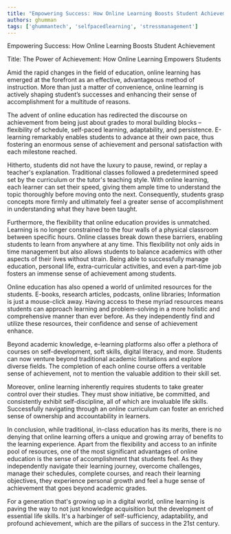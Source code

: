 ```yaml
---
title: "Empowering Success: How Online Learning Boosts Student Achievement"  # Wrap the title in double quotes
authors: ghumman
tags: ['ghummantech', 'selfpacedlearning', 'stressmanagement']
---
```


Empowering Success: How Online Learning Boosts Student Achievement
<!-- truncate -->

Title: The Power of Achievement: How Online Learning Empowers Students 

Amid the rapid changes in the field of education, online learning has emerged at the forefront as an effective, advantageous method of instruction. More than just a matter of convenience, online learning is actively shaping student’s successes and enhancing their sense of accomplishment for a multitude of reasons.

The advent of online education has redirected the discourse on achievement from being just about grades to moral building blocks – flexibility of schedule, self-paced learning, adaptability, and persistence. E-learning remarkably enables students to advance at their own pace, thus fostering an enormous sense of achievement and personal satisfaction with each milestone reached. 

Hitherto, students did not have the luxury to pause, rewind, or replay a teacher's explanation. Traditional classes followed a predetermined speed set by the curriculum or the tutor's teaching style. With online learning, each learner can set their speed, giving them ample time to understand the topic thoroughly before moving onto the next. Consequently, students grasp concepts more firmly and ultimately feel a greater sense of accomplishment in understanding what they have been taught. 

Furthermore, the flexibility that online education provides is unmatched. Learning is no longer constrained to the four walls of a physical classroom between specific hours. Online classes break down these barriers, enabling students to learn from anywhere at any time. This flexibility not only aids in time management but also allows students to balance academics with other aspects of their lives without strain. Being able to successfully manage education, personal life, extra-curricular activities, and even a part-time job fosters an immense sense of achievement among students.

Online education has also opened a world of unlimited resources for the students. E-books, research articles, podcasts, online libraries; Information is just a mouse-click away. Having access to these myriad resources means students can approach learning and problem-solving in a more holistic and comprehensive manner than ever before. As they independently find and utilize these resources, their confidence and sense of achievement enhance.

Beyond academic knowledge, e-learning platforms also offer a plethora of courses on self-development, soft skills, digital literacy, and more. Students can now venture beyond traditional academic limitations and explore diverse fields. The completion of each online course offers a veritable sense of achievement, not to mention the valuable addition to their skill set.

Moreover, online learning inherently requires students to take greater control over their studies. They must show initiative, be committed, and consistently exhibit self-discipline, all of which are invaluable life skills. Successfully navigating through an online curriculum can foster an enriched sense of ownership and accountability in learners. 

In conclusion, while traditional, in-class education has its merits, there is no denying that online learning offers a unique and growing array of benefits to the learning experience. Apart from the flexibility and access to an infinite pool of resources, one of the most significant advantages of online education is the sense of accomplishment that students feel. As they independently navigate their learning journey, overcome challenges, manage their schedules, complete courses, and reach their learning objectives, they experience personal growth and feel a huge sense of achievement that goes beyond academic grades.

For a generation that's growing up in a digital world, online learning is paving the way to not just knowledge acquisition but the development of essential life skills. It's a harbinger of self-sufficiency, adaptability, and profound achievement, which are the pillars of success in the 21st century.
